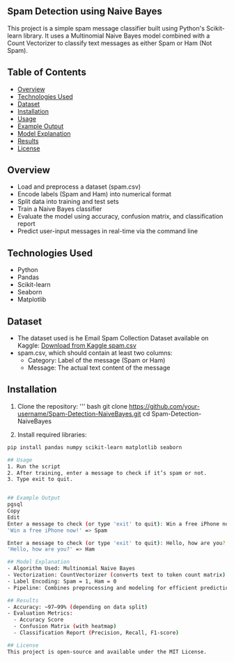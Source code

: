 ## Spam Detection using Naive Bayes
This project is a simple spam message classifier built using Python's Scikit-learn library. It uses a Multinomial Naive Bayes model combined with a Count Vectorizer to classify text messages as either Spam or Ham (Not Spam).

## Table of Contents
- [Overview](#Overview)
- [Technologies Used](#Technologies-Used)
- [Dataset](#Dataset)
- [Installation](#Installation)
- [Usage](#Usage)
- [Example Output](#Example-Output)
- [Model Explanation](#Model-Explanation)
- [Results](#Results)
- [License](#License)
  
## Overview
- Load and preprocess a dataset (spam.csv)
- Encode labels (Spam and Ham) into numerical format
- Split data into training and test sets
- Train a Naive Bayes classifier
- Evaluate the model using accuracy, confusion matrix, and classification report
- Predict user-input messages in real-time via the command line

## Technologies Used
- Python
- Pandas
- Scikit-learn
- Seaborn
- Matplotlib

## Dataset
- The dataset used is he Email Spam Collection Dataset available on Kaggle:
[Download from Kaggle spam.csv](https://www.kaggle.com/datasets/mfaisalqureshi/spam-email)
- spam.csv, which should contain at least two columns:
  - Category: Label of the message (Spam or Ham)
  -  Message: The actual text content of the message

## Installation
1. Clone the repository:
''' bash
git clone https://github.com/your-username/Spam-Detection-NaiveBayes.git
cd Spam-Detection-NaiveBayes

2. Install required libraries:

```bash
pip install pandas numpy scikit-learn matplotlib seaborn

## Usage
1. Run the script
2. After training, enter a message to check if it’s spam or not.
3. Type exit to quit.


## Example Output
pgsql
Copy
Edit
Enter a message to check (or type 'exit' to quit): Win a free iPhone now!
'Win a free iPhone now!' => Spam

Enter a message to check (or type 'exit' to quit): Hello, how are you?
'Hello, how are you?' => Ham

## Model Explanation
- Algorithm Used: Multinomial Naive Bayes
- Vectorization: CountVectorizer (converts text to token count matrix)
- Label Encoding: Spam = 1, Ham = 0
- Pipeline: Combines preprocessing and modeling for efficient prediction

## Results
- Accuracy: ~97–99% (depending on data split)
- Evaluation Metrics:
  - Accuracy Score
  - Confusion Matrix (with heatmap)
  - Classification Report (Precision, Recall, F1-score)

## License
This project is open-source and available under the MIT License.
